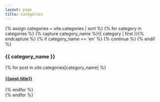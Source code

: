 ```yaml
---
layout: page
title: Categories
---
```


<div id="archives">
{% assign categories = site.categories | sort %}
{% for category in categories %}
  {% capture category_name %}{{ category | first }}{% endcapture %} 
  {% if category_name == 'en' %}
    {% continue %}
  {% endif %}
  <div class="archive-group">   
    <h3 class="category-head" id="{{ category_name | slugize }}">{{ category_name }}</h3>
    <a name="{{ category_name | slugize }}"></a>
    {% for post in site.categories[category_name] %}
    <article class="archive-item">
      <h4><a href="{{ post.url }}">{{post.title}}</a></h4>
    </article>
    {% endfor %}
  </div>
{% endfor %}
</div>